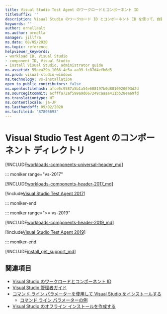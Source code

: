```yaml
---
title: Visual Studio Test Agent のワークロードとコンポーネント ID
titleSuffix: ''
description: Visual Studio のワークロード ID とコンポーネント ID を使って、自動テストとロード テストをリモートで実行します
keywords: ''
author: ornellaalt
ms.author: ornella
manager: jillfra
ms.date: 08/05/2020
ms.topic: reference
helpviewer_keywords:
- workload ID, Visual Studio
- component ID, Visual Studio
- install Visual Studio, administrator guide
ms.assetid: 55aea29b-1066-4e5a-aa99-fc87d4efb6d5
ms.prod: visual-studio-windows
ms.technology: vs-installation
open_to_public_contributors: false
ms.openlocfilehash: afce5c9587a5b1a54e688197b0d8010920693d2d
ms.sourcegitcommit: 6cfffa72af599a9d667249caaaa411bb28ea69fd
ms.translationtype: HT
ms.contentlocale: ja-JP
ms.lasthandoff: 09/02/2020
ms.locfileid: "87805693"
---
```

# <a name="visual-studio-test-agent-component-directory"></a>Visual Studio Test Agent のコンポーネント ディレクトリ

[!INCLUDE[workloads-components-universal-header_md](includes/workloads-components-universal-header_md.md)]

::: moniker range="vs-2017"

[!INCLUDE[workloads-components-header-2017_md](includes/workloads-components-header-2017_md.md)]

[!include[Visual Studio Test Agent 2017](includes/vs-2017/workload-component-id-vs-test-agent.md)]

::: moniker-end

::: moniker range=">= vs-2019"

[!INCLUDE[workloads-components-header-2019_md](includes/workloads-components-header-2019_md.md)]

[!include[Visual Studio Test Agent 2019](includes/vs-2019/workload-component-id-vs-test-agent.md)]

::: moniker-end

[!INCLUDE[install_get_support_md](includes/install_get_support_md.md)]

## <a name="see-also"></a>関連項目

* [Visual Studio のワークロードとコンポーネント ID](workload-and-component-ids.md)
* [Visual Studio 管理者ガイド](visual-studio-administrator-guide.md)
* [コマンド ライン パラメーターを使用して Visual Studio をインストールする](use-command-line-parameters-to-install-visual-studio.md)
  * [コマンド ライン パラメーターの例](command-line-parameter-examples.md)
* [Visual Studio のオフライン インストールを作成する](create-an-offline-installation-of-visual-studio.md)
